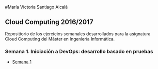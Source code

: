 #María Victoria Santiago Alcalá

## Cloud Computing 2016/2017

Repositiorio de los ejercicios semanales desarrollados para la asignatura Cloud Computing del Máster en Ingeniería Informática.

### Semana 1. Iniciación a DevOps: desarrollo basado en pruebas
* [Semana 1](semana1.md)
